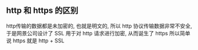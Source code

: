 ## http 和 https 的区别

http传输的数据都是未加密的, 也就是明文的, 所以 http 协议传输数据非常不安全, 于是网景公司设计了 SSL 用于对 http 请求进行加密, 从而诞生了 https
所以简单说 https 就是 http + SSL


